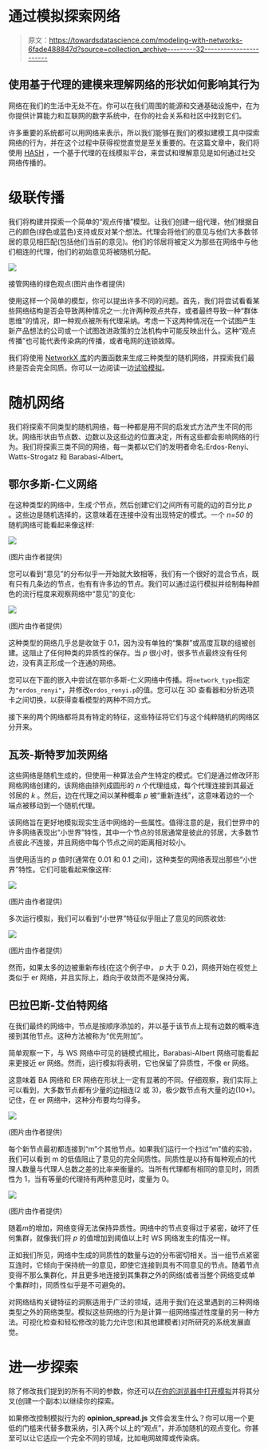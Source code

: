 # 通过模拟探索网络

> 原文：<https://towardsdatascience.com/modeling-with-networks-6fade488847d?source=collection_archive---------32----------------------->

## 使用基于代理的建模来理解网络的形状如何影响其行为

网络在我们的生活中无处不在。你可以在我们周围的能源和交通基础设施中，在为你提供计算能力和互联网的数字系统中，在你的社会关系和社区中找到它们。

许多重要的系统都可以用网络来表示，所以我们能够在我们的模拟建模工具中探索网络的行为，并在这个过程中获得视觉直觉是至关重要的。在这篇文章中，我们将使用 [HASH](https://hash.ai/index) ，一个基于代理的在线模拟平台，来尝试和理解意见是如何通过社交网络传播的。

# 级联传播

我们将构建并探索一个简单的“观点传播”模型。让我们创建一组代理，他们根据自己的颜色(绿色或蓝色)支持或反对某个想法。代理会将他们的意见与他们大多数邻居的意见相匹配(包括他们当前的意见)。他们的邻居将被定义为那些在网络中与他们相连的代理，他们的初始意见将被随机分配。

![](img/d07da60f213d7e65b24498803a598d6b.png)

接管网络的绿色观点(图片由作者提供)

使用这样一个简单的模型，你可以提出许多不同的问题。首先，我们将尝试看看某些网络结构是否会导致两种情况之一:允许两种观点共存，或者最终导致一种“群体思维”的情况，即一种观点被所有代理采纳。考虑一下这两种情况在一个试图产生新产品想法的公司或一个试图改进政策的立法机构中可能反映出什么。这种“观点传播”也可能代表传染病的传播，或者电网的连锁故障。

我们将使用 [NetworkX 库](https://networkx.org/)的内置函数来生成三种类型的随机网络，并探索我们最终是否会完全同质。你可以一边阅读一边[试验模拟](https://core.hash.ai/@hash/network-opinion-spread/stable)。

# 随机网络

我们将探索不同类型的随机网络，每一种都是用不同的启发式方法产生不同的形状。网络形状由节点数、边数以及这些边的位置决定，所有这些都会影响网络的行为。我们将探索三类不同的网络，每一类都以它们的发明者命名:Erdos-Renyi、Watts-Strogatz 和 Barabasi-Albert。

## 鄂尔多斯-仁义网络

在这种类型的网络中，生成*个*节点，然后创建它们之间所有可能的边的百分比 *p* 。这些边是随机选择的，这意味着在连接中没有出现特定的模式。一个 *n=50* 的随机网络可能看起来像这样:

![](img/cd96fdfbad9e6ff53a01133cf4f11ac4.png)

(图片由作者提供)

您可以看到“意见”的分布似乎一开始就大致相等，我们有一个很好的混合节点，既有只有几条边的节点，也有有许多边的节点。我们可以通过运行模拟并绘制每种颜色的流行程度来观察网络中“意见”的变化:

![](img/7146cc9c7dc8a844d86deb7a0b650d75.png)

(图片由作者提供)

这种类型的网络几乎总是收敛于 0.1，因为没有单独的“集群”或高度互联的组被创建。这阻止了任何种类的异质性的保存。当 *p* 很小时，很多节点最终没有任何边，没有真正形成一个连通的网络。

您可以在下面的嵌入中尝试在鄂尔多斯-仁义网络中传播。将`network_type`指定为`"erdos_renyi"`，并修改`erdos_renyi.p`的值。您可以在 3D 查看器和分析选项卡之间切换，以获得查看模型的两种不同方式。

  

接下来的两个网络都将具有特定的特征，这些特征将它们与这个纯粹随机的网络区分开来。

## 瓦茨-斯特罗加茨网络

这些网络是随机生成的，但使用一种算法会产生特定的模式。它们是通过修改环形网格网络创建的，该网络由排列成圆形的 *n* 个代理组成，每个代理连接到其最近邻居的 *k* 。然后，边在代理之间以某种概率 *p* 被“重新连线”，这意味着边的一个端点被移动到一个随机代理。

该网络旨在更好地模拟现实生活中网络的一些属性。值得注意的是，我们世界中的许多网络表现出“小世界”特性，其中一个节点的邻居通常是彼此的邻居，大多数节点彼此*不*连接，并且网络中每个节点之间的距离相对较小。

当使用适当的 *p* 值时(通常在 0.01 和 0.1 之间)，这种类型的网络表现出那些“小世界”特性。它们可能看起来像这样:

![](img/c2b2aa7811133a555dcbb6710c50a8f3.png)

(图片由作者提供)

多次运行模拟，我们可以看到“小世界”特征似乎阻止了意见的同质收敛:

![](img/64200a3e9623f8297e1b90fa3e2eda4f.png)

(图片由作者提供)

然而，如果太多的边被重新布线(在这个例子中， *p* 大于 0.2)，网络开始在视觉上类似于 er 网络，并且实际上，趋向于收敛而不是保持分离。

## 巴拉巴斯-艾伯特网络

在我们最终的网络中，节点是按顺序添加的，并以基于该节点上现有边数的概率连接到其他节点。这种方法被称为“优先附加”。

简单观察一下，与 WS 网络中可见的链模式相比，Barabasi-Albert 网络可能看起来更接近 er 网络。然而，运行模拟将表明，它也保留了异质性，不像 er 网络。

这意味着 BA 网络和 ER 网络在形状上一定有显著的不同。仔细观察，我们实际上可以看到，大多数节点都有少量的边相连(2 或 3)，极少数节点有大量的边(10+)。记住，在 er 网络中，这种分布要均匀得多。

![](img/5219a7f5d3fc5bdeef1159518b3acaf1.png)

(图片由作者提供)

每个新节点最初都连接到“m”个其他节点。如果我们运行一个扫过“m”值的实验，我们可以看到 m 的低值阻止了意见的完全同质性。同质性是以持有每种观点的代理人数量与代理人总数之差的比率来衡量的。当所有代理都有相同的意见时，同质性为 1，当有等量的代理持有两种意见时，度量为 0。

![](img/36fb312ee8b284abe82ebe8244c0092d.png)

(图片由作者提供)

随着*m*的增加，网络变得无法保持异质性。网络中的节点变得过于紧密，破坏了任何集群，就像我们将 *p* 的值增加到阈值以上时 WS 网络发生的情况一样。

正如我们所见，网络中生成的同质性的数量与边的分布密切相关。当一组节点紧密互连时，它倾向于保持统一的意见，即使它连接到具有不同意见的节点。随着节点变得不那么集群化，并且更多地连接到其集群之外的网络(或者当整个网络变成单个集群时)，同质性似乎是不可避免的。

对网络结构关键特征的洞察适用于广泛的领域，适用于我们在这里遇到的三种网络类型之外的网络类型。模拟这些网络的行为是计算一组网络描述性度量的另一种方法。可视化检查和轻松修改的能力允许您(和其他建模者)对所研究的系统发展直觉。

# 进一步探索

除了修改我们提到的所有不同的参数，你还可以[在你的浏览器中打开模拟](https://core.hash.ai/@hash/network-opinion-spread/stable)并将其分叉(创建一个副本)以继续你的探索。

如果修改控制模拟行为的 **opinion_spread.js** 文件会发生什么？你可以用一个更低的门槛来代替多数采纳，引入两个以上的“观点”，并添加随机的观点变化。你甚至可以让它适应一个完全不同的领域，比如电网故障或传染病。
